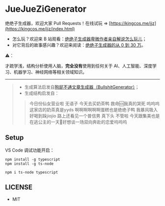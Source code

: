 # JueJueZiGenerator

绝绝子生成器，欢迎大家 Pull Requests！在线试玩 => [https://kingcos.me/jjz](https://kingcos.me/jjz/index.html)

- 怎么玩？欢迎来 B 站观看：[绝绝子生成器卑微作者亲自解说怎么玩儿](https://www.bilibili.com/video/BV14b4y1S71k)；
- 对它背后的故事感兴趣？欢迎来阅读：[绝绝子生成器的从 0 到 30 万](https://mp.weixin.qq.com/s/LoIWTO_rRwRv7bMn_jOhzw)。 

⚠️：

才疏学浅，结构分析使用人脑，**完全没有**使用到任何关于 AI、人工智能、深度学习、机器学习、神经网络等相关领域知识。

---

> - 生成算法启发自[狗屁不通文章生成器（BullshitGenerator）](https://github.com/menzi11/BullshitGenerator)；
> - 生成结构启发自：
> 
> > 今日份仙女营业啦 无语子 今天去买奶茶鸭 救命🆘我真的哭死 呜呜呜这家店的奶茶真是yyds 啊啊啊啊啊啊蛋糕也是绝绝子鸭 我暴风吸入 好喝到跺jiojio 路上还看见一个普信男 真下头 不管啦 今天跟集美也是在逃公主的一天🌹好想谈一场双向奔赴的恋爱呜呜呜

## Setup

VS Code 调试功能开启：

```shell
npm install -g typescript
npm install -g ts-node

npm i ts-node typescript
```

## LICENSE

- MIT
